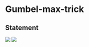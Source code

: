 # Gumbel-max-trick

## Statement

<img src="https://render.githubusercontent.com/render/math?math=\text{Assume that}\ \alpha_1, \alpha_2 ... \alpha_k\ \text{satisfy}\ \sum_k{\alpha_k} = 1.\ \text{Define}">
<img src="https://render.githubusercontent.com/render/math?math=Z = \arg\max_k\{{\log{\alpha_k}+G_k}\}">


<!-- $$
\text{Assume that}\ \alpha_1, \alpha_2 ... \alpha_k\ \text{satisfy}\ \sum_k{\alpha_k} = 1.\ \text{Define}\\
Z = \arg\max_k\{{\log{\alpha_k}+G_k}\}\\
\text{where}\ G_k, ..., G_n\ \text{i.i.d.}\ \sim\ Gumbel(0,1),\ \text{whose PDF and CDF are defined as}\\
f(x) = e^{-(x+e^{-x})}\\
F(x) = e^{-e^{-x}}
.\ \text{Then}\ \Bbb{P}(Z=k)=\alpha_k
$$ -->
